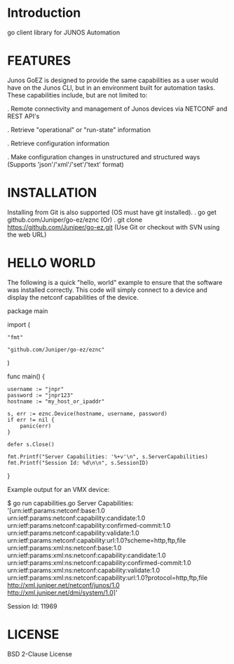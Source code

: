 # Introduction
go client library for JUNOS Automation

# FEATURES

Junos GoEZ is designed to provide the same capabilities as a user would have on the Junos CLI, but in an environment built for automation tasks. These capabilities include, but are not limited to:

. Remote connectivity and management of Junos devices via NETCONF and REST API's

. Retrieve "operational" or "run-state" information

. Retrieve configuration information

. Make configuration changes in unstructured and structured ways (Supports 'json'/'xml'/'set'/'text' format)

# INSTALLATION

Installing from Git is also supported (OS must have git installed).
. go get github.com/Juniper/go-ez/eznc (Or)
. git clone https://github.com/Juniper/go-ez.git (Use Git or checkout with SVN using the web URL)

# HELLO WORLD

The following is a quick "hello, world" example to ensure that the software was installed correctly. This code will simply connect to a device and display the netconf capabilities of the device.

package main

import (

    "fmt"

    "github.com/Juniper/go-ez/eznc"
)

func main() {

    username := "jnpr"
    password := "jnpr123"
    hostname := "my_host_or_ipaddr"

    s, err := eznc.Device(hostname, username, password) 
    if err != nil {
        panic(err)
    }

    defer s.Close()

    fmt.Printf("Server Capabilities: '%+v'\n", s.ServerCapabilities)
    fmt.Printf("Session Id: %d\n\n", s.SessionID)
}

Example output for an VMX device:

$ go run capabilities.go
Server Capabilities: '[urn:ietf:params:netconf:base:1.0 urn:ietf:params:netconf:capability:candidate:1.0 urn:ietf:params:netconf:capability:confirmed-commit:1.0 urn:ietf:params:netconf:capability:validate:1.0 urn:ietf:params:netconf:capability:url:1.0?scheme=http,ftp,file urn:ietf:params:xml:ns:netconf:base:1.0 urn:ietf:params:xml:ns:netconf:capability:candidate:1.0 urn:ietf:params:xml:ns:netconf:capability:confirmed-commit:1.0 urn:ietf:params:xml:ns:netconf:capability:validate:1.0 urn:ietf:params:xml:ns:netconf:capability:url:1.0?protocol=http,ftp,file http://xml.juniper.net/netconf/junos/1.0 http://xml.juniper.net/dmi/system/1.0]'

Session Id: 11969

# LICENSE

BSD 2-Clause License

